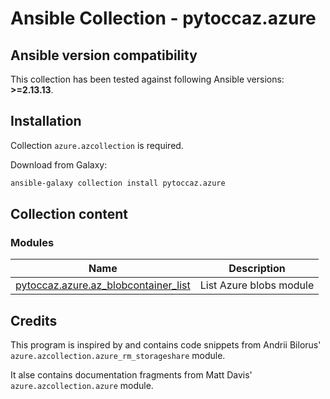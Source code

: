 # Ansible Collection - pytoccaz.azure

<!--start requires_ansible-->
## Ansible version compatibility

This collection has been tested against following Ansible versions: **>=2.13.13**.
<!--end requires_ansible-->

## Installation

Collection `azure.azcollection` is required.

Download from Galaxy:

```bash
ansible-galaxy collection install pytoccaz.azure
```

## Collection content

<!--start collection content-->
### Modules
Name | Description
--- | ---
[pytoccaz.azure.az_blobcontainer_list](https://github.com/pytoccaz/ansible_azure/blob/master/docs/pytoccaz.azure.az_blobcontainer_list_module.rst)|List Azure blobs module

<!--end collection content-->

## Credits
This program is inspired by and contains code snippets from Andrii Bilorus' `azure.azcollection.azure_rm_storageshare` module.

It alse contains documentation fragments from Matt Davis' `azure.azcollection.azure` module.